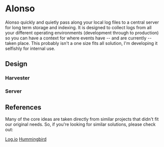 # Alonso

Alonso quickly and quietly pass along your local log files to a central server for long term storage and indexing. It is designed to collect logs from all your different operating environments (development through to production) so you can have a context for where events have -- and are currently -- taken place. This probably isn't a one size fits all solution, I'm developing it selfishly for internal use.

## Design

### Harvester

### Server

## References

Many of the core ideas are taken directly from similar projects that didn't fit our original needs. So, if you're looking for similar solutions, please check out:

[Log.io](https://github.com/NarrativeScience/Log.io)
[Hummingbird](https://github.com/mnutt/hummingbird)